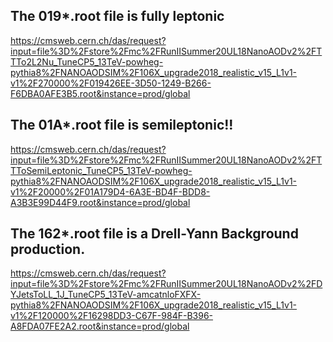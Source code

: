 ## The 019*.root file is fully leptonic
https://cmsweb.cern.ch/das/request?input=file%3D%2Fstore%2Fmc%2FRunIISummer20UL18NanoAODv2%2FTTTo2L2Nu_TuneCP5_13TeV-powheg-pythia8%2FNANOAODSIM%2F106X_upgrade2018_realistic_v15_L1v1-v1%2F270000%2F019426EE-3D50-1249-B266-F6DBA0AFE3B5.root&instance=prod/global


## The 01A*.root file is semileptonic!!
https://cmsweb.cern.ch/das/request?input=file%3D%2Fstore%2Fmc%2FRunIISummer20UL18NanoAODv2%2FTTToSemiLeptonic_TuneCP5_13TeV-powheg-pythia8%2FNANOAODSIM%2F106X_upgrade2018_realistic_v15_L1v1-v1%2F20000%2F01A179D4-6A3E-BD4F-BDD8-A3B3E99D44F9.root&instance=prod/global


## The 162*.root file is a Drell-Yann Background production.
https://cmsweb.cern.ch/das/request?input=file%3D%2Fstore%2Fmc%2FRunIISummer20UL18NanoAODv2%2FDYJetsToLL_1J_TuneCP5_13TeV-amcatnloFXFX-pythia8%2FNANOAODSIM%2F106X_upgrade2018_realistic_v15_L1v1-v1%2F120000%2F16298DD3-C67F-984F-B396-A8FDA07FE2A2.root&instance=prod/global
